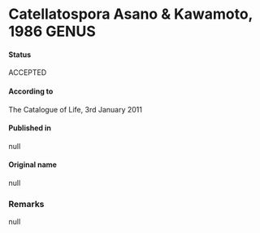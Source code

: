 # Catellatospora Asano & Kawamoto, 1986 GENUS

#### Status
ACCEPTED

#### According to
The Catalogue of Life, 3rd January 2011

#### Published in
null

#### Original name
null

### Remarks
null